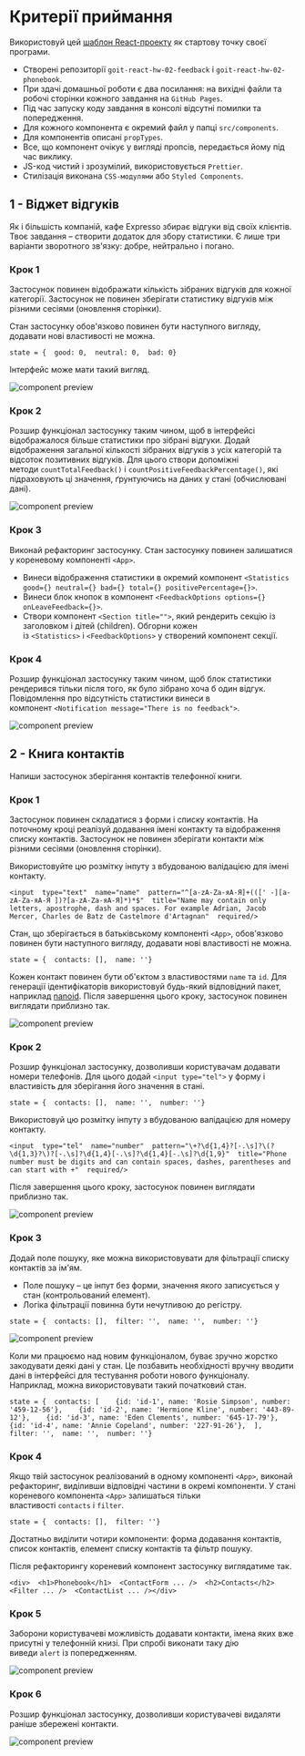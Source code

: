 # Критерії приймання

Використовуй цей [шаблон React-проекту](https://github.com/goitacademy/react-homework-template#readme) як стартову точку своєї програми.

-   Створені репозиторії `goit-react-hw-02-feedback` і `goit-react-hw-02-phonebook`.
-   При здачі домашньої роботи є два посилання: на вихідні файли та робочі сторінки кожного завдання на `GitHub Pages`.
-   Під час запуску коду завдання в консолі відсутні помилки та попередження.
-   Для кожного компонента є окремий файл у папці `src/components`.
-   Для компонентів описані `propTypes`.
-   Все, що компонент очікує у вигляді пропсів, передається йому під час виклику.
-   JS-код чистий і зрозумілий, використовується `Prettier`.
-   Стилізація виконана `CSS-модулями` або `Styled Components`.

## 1 - Віджет відгуків[​](https://textbook.edu.goit.global/lms-react-homework/v1/uk/docs/hw-02/#1---%D0%B2%D1%96%D0%B4%D0%B6%D0%B5%D1%82-%D0%B2%D1%96%D0%B4%D0%B3%D1%83%D0%BA%D1%96%D0%B2 "Пряме посилання на цей заголовок")

Як і більшість компаній, кафе Expresso збирає відгуки від своїх клієнтів. Твоє завдання – створити додаток для збору статистики. Є лише три варіанти зворотного зв'язку: добре, нейтрально і погано.

### Крок 1[​](https://textbook.edu.goit.global/lms-react-homework/v1/uk/docs/hw-02/#%D0%BA%D1%80%D0%BE%D0%BA-1 "Пряме посилання на цей заголовок")

Застосунок повинен відображати кількість зібраних відгуків для кожної категорії. Застосунок не повинен зберігати статистику відгуків між різними сесіями (оновлення сторінки).

Стан застосунку обов'язково повинен бути наступного вигляду, додавати нові властивості не можна.

```
state = {  good: 0,  neutral: 0,  bad: 0}
```

Інтерфейс може мати такий вигляд.

![component preview](https://textbook.edu.goit.global/lms-react-homework/v1/uk/img/hw-02/feedback/step-1.png)

### Крок 2[​](https://textbook.edu.goit.global/lms-react-homework/v1/uk/docs/hw-02/#%D0%BA%D1%80%D0%BE%D0%BA-2 "Пряме посилання на цей заголовок")

Розшир функціонал застосунку таким чином, щоб в інтерфейсі відображалося більше статистики про зібрані відгуки. Додай відображення загальної кількості зібраних відгуків з усіх категорій та відсоток позитивних відгуків. Для цього створи допоміжні методи `countTotalFeedback()` і `countPositiveFeedbackPercentage()`, які підраховують ці значення, ґрунтуючись на даних у стані (обчислювані дані).

![component preview](https://textbook.edu.goit.global/lms-react-homework/v1/uk/img/hw-02/feedback/step-2.png)

### Крок 3[​](https://textbook.edu.goit.global/lms-react-homework/v1/uk/docs/hw-02/#%D0%BA%D1%80%D0%BE%D0%BA-3 "Пряме посилання на цей заголовок")

Виконай рефакторинг застосунку. Стан застосунку повинен залишатися у кореневому компоненті `<App>`.

-   Винеси відображення статистики в окремий компонент `<Statistics good={} neutral={} bad={} total={} positivePercentage={}>`.
-   Винеси блок кнопок в компонент `<FeedbackOptions options={} onLeaveFeedback={}>`.
-   Створи компонент `<Section title="">`, який рендерить секцію із заголовком і дітей (children). Обгорни кожен із `<Statistics>` і `<FeedbackOptions>` у створений компонент секції.

### Крок 4[​](https://textbook.edu.goit.global/lms-react-homework/v1/uk/docs/hw-02/#%D0%BA%D1%80%D0%BE%D0%BA-4 "Пряме посилання на цей заголовок")

Розшир функціонал застосунку таким чином, щоб блок статистики рендерився тільки після того, як було зібрано хоча б один відгук. Повідомлення про відсутність статистики винеси в компонент `<Notification message="There is no feedback">`.

![component preview](https://textbook.edu.goit.global/lms-react-homework/v1/uk/img/hw-02/feedback/preview.gif)

## 2 - Книга контактів[​](https://textbook.edu.goit.global/lms-react-homework/v1/uk/docs/hw-02/#2---%D0%BA%D0%BD%D0%B8%D0%B3%D0%B0-%D0%BA%D0%BE%D0%BD%D1%82%D0%B0%D0%BA%D1%82%D1%96%D0%B2 "Пряме посилання на цей заголовок")

Напиши застосунок зберігання контактів телефонної книги.

### Крок 1[​](https://textbook.edu.goit.global/lms-react-homework/v1/uk/docs/hw-02/#%D0%BA%D1%80%D0%BE%D0%BA-1-1 "Пряме посилання на цей заголовок")

Застосунок повинен складатися з форми і списку контактів. На поточному кроці реалізуй додавання імені контакту та відображення списку контактів. Застосунок не повинен зберігати контакти між різними сесіями (оновлення сторінки).

Використовуйте цю розмітку інпуту з вбудованою валідацією для імені контакту.

```
<input  type="text"  name="name"  pattern="^[a-zA-Zа-яА-Я]+(([' -][a-zA-Zа-яА-Я ])?[a-zA-Zа-яА-Я]*)*$"  title="Name may contain only letters, apostrophe, dash and spaces. For example Adrian, Jacob Mercer, Charles de Batz de Castelmore d'Artagnan"  required/>
```

Стан, що зберігається в батьківському компоненті `<App>`, обов'язково повинен бути наступного вигляду, додавати нові властивості не можна.

```
state = {  contacts: [],  name: ''}
```

Кожен контакт повинен бути об'єктом з властивостями `name` та `id`. Для генерації ідентифікаторів використовуй будь-який відповідний пакет, наприклад [nanoid](https://www.npmjs.com/package/nanoid). Після завершення цього кроку, застосунок повинен виглядати приблизно так.

![component preview](https://textbook.edu.goit.global/lms-react-homework/v1/uk/img/hw-02/phonebook/step-1.png)

### Крок 2[​](https://textbook.edu.goit.global/lms-react-homework/v1/uk/docs/hw-02/#%D0%BA%D1%80%D0%BE%D0%BA-2-1 "Пряме посилання на цей заголовок")

Розшир функціонал застосунку, дозволивши користувачам додавати номери телефонів. Для цього додай `<input type="tel">` у форму і властивість для зберігання його значення в стані.

```
state = {  contacts: [],  name: '',  number: ''}
```

Використовуй цю розмітку інпуту з вбудованою валідацією для номеру контакту.

```
<input  type="tel"  name="number"  pattern="\+?\d{1,4}?[-.\s]?\(?\d{1,3}?\)?[-.\s]?\d{1,4}[-.\s]?\d{1,4}[-.\s]?\d{1,9}"  title="Phone number must be digits and can contain spaces, dashes, parentheses and can start with +"  required/>
```

Після завершення цього кроку, застосунок повинен виглядати приблизно так.

![component preview](https://textbook.edu.goit.global/lms-react-homework/v1/uk/img/hw-02/phonebook/step-2.png)

### Крок 3[​](https://textbook.edu.goit.global/lms-react-homework/v1/uk/docs/hw-02/#%D0%BA%D1%80%D0%BE%D0%BA-3-1 "Пряме посилання на цей заголовок")

Додай поле пошуку, яке можна використовувати для фільтрації списку контактів за ім'ям.

-   Поле пошуку – це інпут без форми, значення якого записується у стан (контрольований елемент).
-   Логіка фільтрації повинна бути нечутливою до регістру.

```
state = {  contacts: [],  filter: '',  name: '',  number: ''}
```

![component preview](https://textbook.edu.goit.global/lms-react-homework/v1/uk/img/hw-02/phonebook/step-3.gif)

Коли ми працюємо над новим функціоналом, буває зручно жорстко закодувати деякі дані у стан. Це позбавить необхідності вручну вводити дані в інтерфейсі для тестування роботи нового функціоналу. Наприклад, можна використовувати такий початковий стан.

```
state = {  contacts: [    {id: 'id-1', name: 'Rosie Simpson', number: '459-12-56'},    {id: 'id-2', name: 'Hermione Kline', number: '443-89-12'},    {id: 'id-3', name: 'Eden Clements', number: '645-17-79'},    {id: 'id-4', name: 'Annie Copeland', number: '227-91-26'},  ],  filter: '',  name: '',  number: ''}
```

### Крок 4[​](https://textbook.edu.goit.global/lms-react-homework/v1/uk/docs/hw-02/#%D0%BA%D1%80%D0%BE%D0%BA-4-1 "Пряме посилання на цей заголовок")

Якщо твій застосунок реалізований в одному компоненті `<App>`, виконай рефакторинг, виділивши відповідні частини в окремі компоненти. У стані кореневого компонента `<App>` залишаться тільки властивості `contacts` і `filter`.

```
state = {  contacts: [],  filter: ''}
```

Достатньо виділити чотири компоненти: форма додавання контактів, список контактів, елемент списку контактів та фільтр пошуку.

Після рефакторингу кореневий компонент застосунку виглядатиме так.

```
<div>  <h1>Phonebook</h1>  <ContactForm ... />  <h2>Contacts</h2>  <Filter ... />  <ContactList ... /></div>
```

### Крок 5[​](https://textbook.edu.goit.global/lms-react-homework/v1/uk/docs/hw-02/#%D0%BA%D1%80%D0%BE%D0%BA-5 "Пряме посилання на цей заголовок")

Заборони користувачеві можливість додавати контакти, імена яких вже присутні у телефонній книзі. При спробі виконати таку дію виведи `alert` із попередженням.

![component preview](https://textbook.edu.goit.global/lms-react-homework/v1/uk/img/hw-02/phonebook/step-5.png)

### Крок 6[​](https://textbook.edu.goit.global/lms-react-homework/v1/uk/docs/hw-02/#%D0%BA%D1%80%D0%BE%D0%BA-6 "Пряме посилання на цей заголовок")

Розшир функціонал застосунку, дозволивши користувачеві видаляти раніше збережені контакти.

![component preview](https://textbook.edu.goit.global/lms-react-homework/v1/uk/img/hw-02/phonebook/step-6.gif)